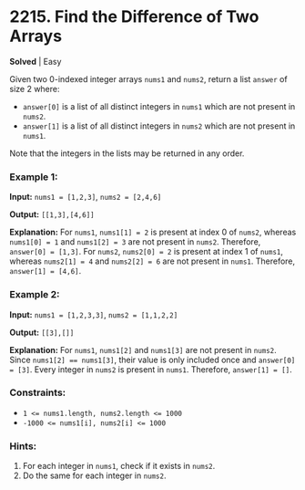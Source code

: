 # 2215. Find the Difference of Two Arrays

**Solved** | Easy

Given two 0-indexed integer arrays `nums1` and `nums2`, return a list `answer` of size 2 where:

- `answer[0]` is a list of all distinct integers in `nums1` which are not present in `nums2`.
- `answer[1]` is a list of all distinct integers in `nums2` which are not present in `nums1`.

Note that the integers in the lists may be returned in any order.

### Example 1:

**Input:** 
`nums1 = [1,2,3]`, `nums2 = [2,4,6]`

**Output:** 
`[[1,3],[4,6]]`

**Explanation:**
For `nums1`, `nums1[1] = 2` is present at index 0 of `nums2`, whereas `nums1[0] = 1` and `nums1[2] = 3` are not present in `nums2`. Therefore, `answer[0] = [1,3]`.
For `nums2`, `nums2[0] = 2` is present at index 1 of `nums1`, whereas `nums2[1] = 4` and `nums2[2] = 6` are not present in `nums1`. Therefore, `answer[1] = [4,6]`.

### Example 2:

**Input:** 
`nums1 = [1,2,3,3]`, `nums2 = [1,1,2,2]`

**Output:** 
`[[3],[]]`

**Explanation:**
For `nums1`, `nums1[2]` and `nums1[3]` are not present in `nums2`. Since `nums1[2] == nums1[3]`, their value is only included once and `answer[0] = [3]`.
Every integer in `nums2` is present in `nums1`. Therefore, `answer[1] = []`.

### Constraints:

- `1 <= nums1.length, nums2.length <= 1000`
- `-1000 <= nums1[i], nums2[i] <= 1000`

### Hints:

1. For each integer in `nums1`, check if it exists in `nums2`.
2. Do the same for each integer in `nums2`.
